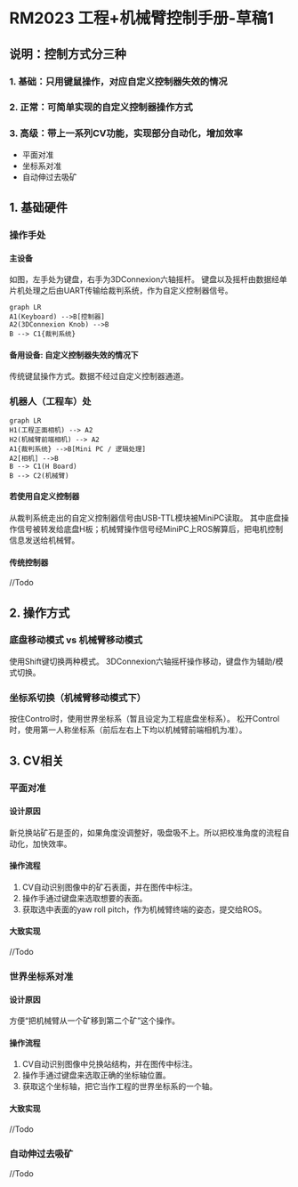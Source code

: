 # RM2023 工程+机械臂控制手册-草稿1
## 说明：控制方式分三种
### 1. 基础：只用键鼠操作，对应自定义控制器失效的情况
### 2. 正常：可简单实现的自定义控制器操作方式
### 3. 高级：带上一系列CV功能，实现部分自动化，增加效率
+ 平面对准
+ 坐标系对准
+ 自动伸过去吸矿

## 1. 基础硬件
### 操作手处
#### 主设备
如图，左手处为键盘，右手为3DConnexion六轴摇杆。
键盘以及摇杆由数据经单片机处理之后由UART传输给裁判系统，作为自定义控制器信号。
```mermaid
graph LR
A1(Keyboard) -->B[控制器]
A2(3DConnexion Knob) -->B
B --> C1{裁判系统}
```

#### 备用设备: 自定义控制器失效的情况下
传统键鼠操作方式。数据不经过自定义控制器通道。

### 机器人（工程车）处
```mermaid
graph LR
H1(工程正面相机) --> A2
H2(机械臂前端相机) --> A2
A1{裁判系统} -->B[Mini PC / 逻辑处理]
A2[相机] -->B
B --> C1(H Board)
B --> C2(机械臂)
```
#### 若使用自定义控制器
从裁判系统走出的自定义控制器信号由USB-TTL模块被MiniPC读取。
其中底盘操作信号被转发给底盘H板；机械臂操作信号经MiniPC上ROS解算后，把电机控制信息发送给机械臂。

#### 传统控制器
//Todo

## 2. 操作方式
### 底盘移动模式 vs 机械臂移动模式
使用Shift键切换两种模式。
3DConnexion六轴摇杆操作移动，键盘作为辅助/模式切换。
### 坐标系切换（机械臂移动模式下）
按住Control时，使用世界坐标系（暂且设定为工程底盘坐标系）。
松开Control时，使用第一人称坐标系（前后左右上下均以机械臂前端相机为准）。


## 3. CV相关
###  平面对准
#### 设计原因
新兑换站矿石是歪的，如果角度没调整好，吸盘吸不上。所以把校准角度的流程自动化，加快效率。
#### 操作流程
1. CV自动识别图像中的矿石表面，并在图传中标注。
2. 操作手通过键盘来选取想要的表面。
3. 获取选中表面的yaw roll pitch，作为机械臂终端的姿态，提交给ROS。
#### 大致实现
//Todo
###  世界坐标系对准
#### 设计原因
方便“把机械臂从一个矿移到第二个矿”这个操作。
#### 操作流程
1. CV自动识别图像中兑换站结构，并在图传中标注。
2. 操作手通过键盘来选取正确的坐标轴位置。
3. 获取这个坐标轴，把它当作工程的世界坐标系的一个轴。
#### 大致实现
//Todo
###  自动伸过去吸矿
//Todo